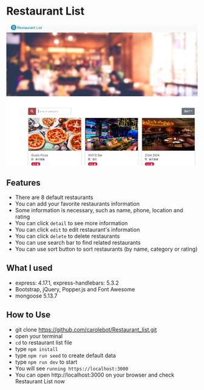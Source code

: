 # Restaurant List
![](./demo.png)

## Features
- There are 8 default restaurants
- You can add your favorite restaurants information
- Some information is necessary, such as name, phone, location and rating
- You can click `detail` to see more information
- You can click `edit` to edit restaurant's information 
- You can click `delete` to delete restaurants
- You can use search bar to find related restaurants
- You can use sort button to sort restaurants (by name, category or rating)

## What I used
- express: 4.17.1, express-handlebars: 5.3.2
- Bootstrap, jQuery, Popper.js and Font Awesome
- mongoose 5.13.7

## How to Use
- git clone https://github.com/carolebot/Restaurant_list.git
- open your terminal
- `cd` to restaurant list file
- type `npm install`
- type `npm run seed` to create default data
- type `npm run dev` to start 
- You will see `running https://localhost:3000` 
- You can open http://localhost:3000 on your browser and check Restaurant List now
